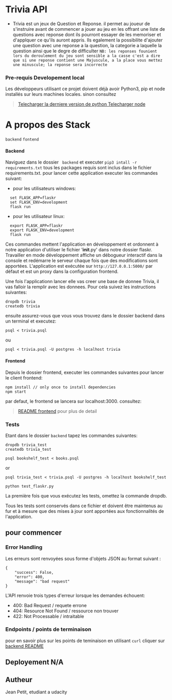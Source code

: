 # Trivia API
  - Trivia est un jeux de Question et Reponse. il permet au joueur de s'instruire avant
  de commencer a jouer au jeu en les offrant une liste de questions avec reponse dont ils pourront essayer de les memoriser et d'applquer ce qu'ils auront appris. Ils egalement la possibilite d'ajouter une question avec une reponse a la question, la categorie a laquelle la question ainsi que le degre de difficulter
  `NB: les reponses founient lors du deroulement du jeu sont sensible a la casse c'est a dire que si une reponse contient une Majuscule, a la place vous mettez une minuscule; la reponse sera incorrecte` 

### Pre-requis Developement local
Les développeurs utilisant ce projet doivent déjà avoir Python3, pip et node installés sur leurs machines locales.
sinon consultez 
> [Telecharger la derniere version de python ](https://docs.python.org/3/using/unix.html#getting-and-installing-the-latest-version-of-python) 
> [Telecharger node](https://nodejs.org/en/download)

# A propos des Stack
`backend`
`fontend`

#### Backend
Naviguez dans le dossier ` backend` et executer
```pip3 intall -r requirements.txt```
tous les packages requis sont inclus dans le fichier requirements.txt.
pour lancer cette application executer les commandes suivant:
  - pour les utilisateurs windows:
```
  set FLASK_APP=flaskr
  set FLASK_ENV=development
  flask run
```
  - pour les utilisateur linux:
```  
  export FLASK_APP=flaskr
  export FLASK_ENV=development
  flask run
```
Ces commandes mettent l'application en développement et ordonnent à notre application d'utiliser le fichier '__init__.py' dans notre dossier flaskr. Travailler en mode développement affiche un débogueur interactif dans la console et redémarre le serveur chaque fois que des modifications sont apportées. L'application est exécutée sur `http://127.0.0.1:5000/` par défaut et est un proxy dans la configuration frontend.

Une fois l'applicationn lancer elle vas creer une base de donnee Trivia, il vas falloir la remplir avec les donnees. Pour cela suivez les instructions suivantes:
```
dropdb trivia
createdb trivia
```
ensuite assurez-vous que vous vous trouvez dans le dossier backend dans un terminal et executez:
```
psql < trivia.psql
```
ou 
```
psql < trivia.psql -U postgres -h localhost trivia
```

#### Frontend
Depuis le dossier frontend, executer les commandes suivantes pour lancer le client frontend:
```
npm install // only once to install dependencies
npm start 
```

par defaut, le frontend se lancera sur localhost:3000. 
consultez: 
> [README frontend](./frontend/README.md) pour plus de detail
### Tests
Etant dans le dossier `backend` tapez les commandes suivantes:
```
dropdb trivia_test
createdb trivia_test
```
```
psql bookshelf_test < books.psql
```
or 
```
psql trivia_test < trivia.psql -U postgres -h localhost bookshelf_test
```
```
python test_flaskr.py
```
La première fois que vous exécutez les tests, omettez la commande dropdb.

Tous les tests sont conservés dans ce fichier et doivent être maintenus au fur et à mesure que des mises à jour sont apportées aux fonctionnalités de l'application.

## pour commencer
### Error Handling
Les erreurs sont renvoyées sous forme d'objets JSON au format suivant :
```
{
    "success": False, 
    "error": 400,
    "message": "bad request"
}
```
L'API renvoie trois types d'erreur lorsque les demandes échouent:
- 400: Bad Request / requete errone
- 404: Resource Not Found / ressource non trouver
- 422: Not Processable / intraitable

### Endpoints / points de terminaison
pour en savoir plus sur les points de teminaison en utilisant ``curl`` cliquer sur [backend README](./backend/README.md)

## Deployement N/A

## Autheur
Jean Petit, etudiant a udacity 
